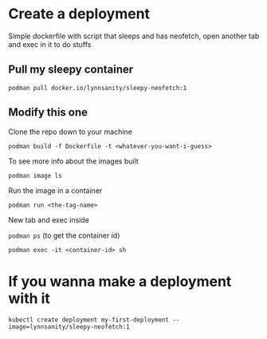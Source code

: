 Create a deployment
===================

Simple dockerfile with script that sleeps and has neofetch, open another tab and exec in it
to do stuffs

## Pull my sleepy container

`podman pull docker.io/lynnsanity/sleepy-neofetch:1`

## Modify this one

Clone the repo down to your machine

`podman build -f Dockerfile -t <whatever-you-want-i-guess>`

To see more info about the images built

`podman image ls`

Run the image in a container

`podman run <the-tag-name>`

New tab and exec inside

`podman ps` (to get the container id)

`podman exec -it <container-id> sh`

# If you wanna make a deployment with it

`kubectl create deployment my-first-deployment --image=lynnsanity/sleepy-neofetch:1`


